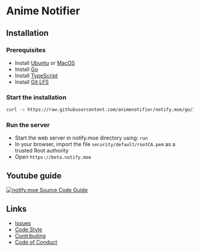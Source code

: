 # Anime Notifier

## Installation

### Prerequisites

* Install [Ubuntu](https://www.ubuntu.com/) or [MacOS](https://en.wikipedia.org/wiki/MacOS)
* Install [Go](https://golang.org/dl/)
* Install [TypeScript](https://www.typescriptlang.org/)
* Install [Git LFS](https://git-lfs.github.com/)

### Start the installation

```bash
curl -s https://raw.githubusercontent.com/animenotifier/notify.moe/go/install.sh | sudo bash
```

### Run the server

* Start the web server in notify.moe directory using: `run`
* In your browser, import the file `security/default/rootCA.pem` as a trusted Root authority
* Open `https://beta.notify.moe`

## Youtube guide

[![notify.moe Source Code Guide](https://i1.ytimg.com/vi/c6e-F51e_8w/maxresdefault.jpg)](https://www.youtube.com/watch?v=c6e-F51e_8w&amp=&t=3m42s)

## Links

- [Issues](https://github.com/animenotifier/notify.moe/projects/10)
- [Code Style](CODE_STYLE.md)
- [Contributing](CONTRIBUTING.md)
- [Code of Conduct](CODE_OF_CONDUCT.md)
